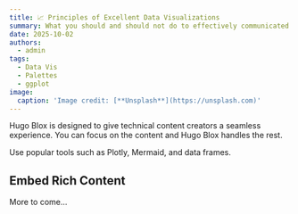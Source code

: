 ```yaml
---
title: 📈 Principles of Excellent Data Visualizations
summary: What you should and should not do to effectively communicated your story through graphics.
date: 2025-10-02
authors:
  - admin
tags:
  - Data Vis
  - Palettes
  - ggplot
image:
  caption: 'Image credit: [**Unsplash**](https://unsplash.com)'
---
```


Hugo Blox is designed to give technical content creators a seamless experience. You can focus on the content and Hugo Blox handles the rest.

Use popular tools such as Plotly, Mermaid, and data frames.

## Embed Rich Content

More to come...
